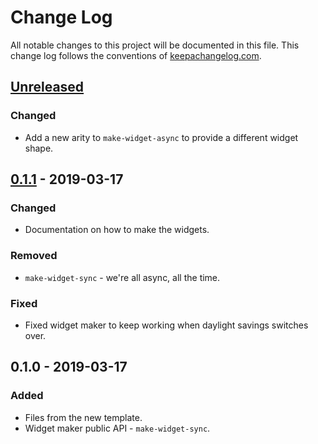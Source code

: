 # Change Log
All notable changes to this project will be documented in this file. This change log follows the conventions of [keepachangelog.com](http://keepachangelog.com/).

## [Unreleased]
### Changed
- Add a new arity to `make-widget-async` to provide a different widget shape.

## [0.1.1] - 2019-03-17
### Changed
- Documentation on how to make the widgets.

### Removed
- `make-widget-sync` - we're all async, all the time.

### Fixed
- Fixed widget maker to keep working when daylight savings switches over.

## 0.1.0 - 2019-03-17
### Added
- Files from the new template.
- Widget maker public API - `make-widget-sync`.

[Unreleased]: https://github.com/your-name/idol-bts/compare/0.1.1...HEAD
[0.1.1]: https://github.com/your-name/idol-bts/compare/0.1.0...0.1.1
